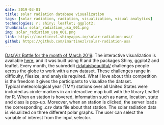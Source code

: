 ```yaml
---
date: 2019-03-01
title: solar radiation database visualization
tags: [solar radiation, radiation, visualization, visual analytics]
technologies: r; shiny; leaflet; ggplot2; 
thumbnail: solar_radiation_usa_001.png
img: solar_radiation_usa_001.png
link: https://imartinezl.shinyapps.io/solar-radiation-usa/
github: https://github.com/imartinezl/solar-radiation-usa
---
```


[DataViz Battle for the month of March 2019](https://www.reddit.com/r/dataisbeautiful/comments/axknia/battle_dataviz_battle_for_the_month_of_march_2019/). The interactive visualization is available [here](https://imartinezl.shinyapps.io/solar-radiation-usa/), and it was built using R and the packages Shiny, ggplot2 and leaflet. Every month, the subreddit [r/dataisbeautiful/](https://www.reddit.com/r/dataisbeautiful/) challenges people across the globe to work with a new dataset. These challenges range in difficulty, filesize, and analysis required. What I love about this competition is the freedom it gives the participants to visualize the dataset. <br>
Typical meteorological year (TMY) stations over all United States were included as circle-markers in an interactive map built with the library Leaflet for R. When an station is hovered, information such as name, location, state and class is pop-up. Moreover, when an station is clicked, the server loads the corresponding *.csv* data file about that station. The solar radiation data is visualized on three different polar graphs. The user can select the variable of interest from the input selector.
